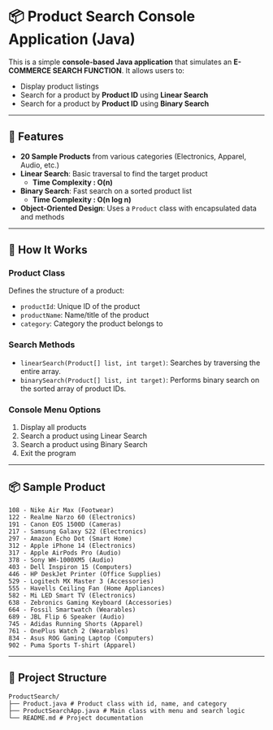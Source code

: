 # 📦 Product Search Console Application (Java)

This is a simple **console-based Java application** that simulates an **E-COMMERCE SEARCH FUNCTION**. It allows users to:
- Display product listings
- Search for a product by **Product ID** using **Linear Search**
- Search for a product by **Product ID** using **Binary Search**

---

## 🚀 Features

- **20 Sample Products** from various categories (Electronics, Apparel, Audio, etc.)
- **Linear Search**: Basic traversal to find the target product
    - **Time Complexity : O(n)**
- **Binary Search**: Fast search on a sorted product list
    - **Time Complexity : O(n log n)**
- **Object-Oriented Design**: Uses a `Product` class with encapsulated data and methods

---

## 🧾 How It Works

### Product Class
Defines the structure of a product:
- `productId`: Unique ID of the product
- `productName`: Name/title of the product
- `category`: Category the product belongs to

### Search Methods
- `linearSearch(Product[] list, int target)`: Searches by traversing the entire array.
- `binarySearch(Product[] list, int target)`: Performs binary search on the sorted array of product IDs.

### Console Menu Options
1. Display all products
2. Search a product using Linear Search
3. Search a product using Binary Search
4. Exit the program

---

## 📦 Sample Product

```text
108 - Nike Air Max (Footwear)
122 - Realme Narzo 60 (Electronics)
191 - Canon EOS 1500D (Cameras)
217 - Samsung Galaxy S22 (Electronics)
297 - Amazon Echo Dot (Smart Home)
312 - Apple iPhone 14 (Electronics)
317 - Apple AirPods Pro (Audio)
378 - Sony WH-1000XM5 (Audio)
403 - Dell Inspiron 15 (Computers)
446 - HP DeskJet Printer (Office Supplies)
529 - Logitech MX Master 3 (Accessories)
555 - Havells Ceiling Fan (Home Appliances)
582 - Mi LED Smart TV (Electronics)
638 - Zebronics Gaming Keyboard (Accessories)
664 - Fossil Smartwatch (Wearables)
689 - JBL Flip 6 Speaker (Audio)
745 - Adidas Running Shorts (Apparel)
761 - OnePlus Watch 2 (Wearables)
834 - Asus ROG Gaming Laptop (Computers)
902 - Puma Sports T-shirt (Apparel)
```
---
## 📁 Project Structure
```text
ProductSearch/
├── Product.java # Product class with id, name, and category
├── ProductSearchApp.java # Main class with menu and search logic
└── README.md # Project documentation
```

